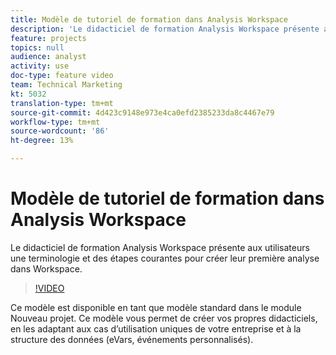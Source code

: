 ```yaml
---
title: Modèle de tutoriel de formation dans Analysis Workspace
description: 'Le didacticiel de formation Analysis Workspace présente aux utilisateurs une terminologie et des étapes courantes pour créer leur première analyse dans Workspace. '
feature: projects
topics: null
audience: analyst
activity: use
doc-type: feature video
team: Technical Marketing
kt: 5032
translation-type: tm+mt
source-git-commit: 4d423c9148e973e4ca0efd2385233da8c4467e79
workflow-type: tm+mt
source-wordcount: '86'
ht-degree: 13%

---
```



# Modèle de tutoriel de formation dans Analysis Workspace

Le didacticiel de formation Analysis Workspace présente aux utilisateurs une terminologie et des étapes courantes pour créer leur première analyse dans Workspace.

>[!VIDEO](https://video.tv.adobe.com/v/33773/?quality=12)

Ce modèle est disponible en tant que modèle standard dans le module Nouveau projet. Ce modèle vous permet de créer vos propres didacticiels, en les adaptant aux cas d’utilisation uniques de votre entreprise et à la structure des données (eVars, événements personnalisés).
